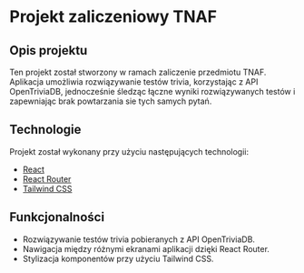 # Projekt zaliczeniowy TNAF
## Opis projektu
Ten projekt został stworzony w ramach zaliczenie przedmiotu TNAF. Aplikacja umożliwia rozwiązywanie testów trivia, korzystając z API OpenTriviaDB, jednocześnie śledząc łączne wyniki rozwiązywanych testów i zapewniając brak powtarzania sie tych samych pytań. 

## Technologie
Projekt został wykonany przy użyciu następujących technologii:
- [React](https://reactjs.org/)
- [React Router](https://reactrouter.com/)
- [Tailwind CSS](https://tailwindcss.com/)

## Funkcjonalności
- Rozwiązywanie testów trivia pobieranych z API OpenTriviaDB.
- Nawigacja między różnymi ekranami aplikacji dzięki React Router.
- Stylizacja komponentów przy użyciu Tailwind CSS.
